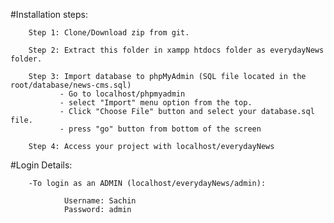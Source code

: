 #Installation steps:
        
        Step 1: Clone/Download zip from git.

        Step 2: Extract this folder in xampp htdocs folder as everydayNews folder.

        Step 3: Import database to phpMyAdmin (SQL file located in the root/database/news-cms.sql)
               - Go to localhost/phpmyadmin
               - select "Import" menu option from the top.
               - Click "Choose File" button and select your database.sql file.
               - press "go" button from bottom of the screen

        Step 4: Access your project with localhost/everydayNews

#Login Details:

        -To login as an ADMIN (localhost/everydayNews/admin):

                Username: Sachin
                Password: admin
